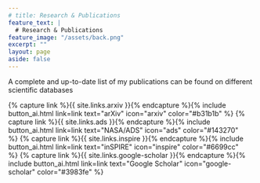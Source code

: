 ```yaml
---
# title: Research & Publications
feature_text: |
  # Research & Publications
feature_image: "/assets/back.png"
excerpt: ""
layout: page
aside: false
---
```


A complete and up-to-date list of my publications can be found on different scientific databases

{% capture link %}{{ site.links.arxiv }}{% endcapture %}{% include button_ai.html link=link text="arXiv" icon="arxiv" color="#b31b1b" %}&nbsp;{% capture link %}{{ site.links.ads }}{% endcapture %}{% include button_ai.html link=link text="NASA/ADS" icon="ads" color="#143270" %}&nbsp;{% capture link %}{{ site.links.inspire }}{% endcapture %}{% include button_ai.html link=link text="inSPIRE" icon="inspire" color="#6699cc" %}&nbsp;{% capture link %}{{ site.links.google-scholar }}{% endcapture %}{% include button_ai.html link=link text="Google Scholar" icon="google-scholar" color="#3983fe" %}


<!-- A list of selected papers to better illustrate my research activity and my major achievements (in reverse chronological order)

* T. Baker, E. Bellini, P. G. Ferreira, M. Lagos, J. Noller, and I. Sawicki, “*Strong constraints on cosmological gravity from GW170817 and GRB 170817A*”, [Phys. Rev. Lett. 119 no. 25, (2017) 251301](https://journals.aps.org/prl/abstract/10.1103/PhysRevLett.119.251301), [arXiv:1710.06394](https://arxiv.org/abs/1710.06394): This paper is receiving a huge attention from the community. We have been selected as “PRL Editor’s suggestion”. Indeed, it is the first paper that points out the profound implications that the detection of the gravitational waves from a binary neutron star merger has on Modified Gravity theories.

* E. Bellini et al., “*Comparison of Einstein-Boltzmann solvers for testing general relativity*”, [Phys. Rev. D97 no. 2, (2018) 023520](https://journals.aps.org/prd/abstract/10.1103/PhysRevD.97.023520), [arXiv:1709.09135](https://arxiv.org/abs/1709.09135): This paper compares Einstein-Boltzmann solvers that include modifications to general relativity. The main objective was to validate and tune these tools with the accuracy requested by the next generation of surveys.

* M. Zumalacárregui, E. Bellini, I. Sawicki, J. Lesgourgues, and P. G. Ferreira, “*hi_class: Horndeski in the Cosmic Linear Anisotropy Solving System*”, [JCAP 1708 no. 08, (2017) 019](https://iopscience.iop.org/article/10.1088/1475-7516/2017/08/019), [arXiv:1605.06102](https://arxiv.org/abs/1605.06102): This paper comes with the publication of one of the reference Einstein-Boltzmann solvers in the community, i.e. hi_class. hi_class is a modification of the publicly available CLASS to include general Dark Energy and Modified Gravity models.

* E. Bellini, A. J. Cuesta, R. Jimenez, and L. Verde, “*Constraints on deviations from ΛCDM within Horndeski gravity*”, [JCAP 1602 no. 02, (2016) 053](https://iopscience.iop.org/article/10.1088/1475-7516/2016/02/053), [arXiv:1509.07816](https://arxiv.org/abs/1509.07816): This is a reference point since it is the first paper where constraints on the general Horndeski scalar-tensor theories are provided. We used a collection of current data and impose significant restrictions on the parameter space of these theories.

* E. Bellini, R. Jimenez, and L. Verde, “*Signatures of Horndeski gravity on the Dark Matter Bispectrum*”, [JCAP 1505 no. 05, (2015) 057](https://iopscience.iop.org/article/10.1088/1475-7516/2015/05/057), [arXiv:1504.04341](https://arxiv.org/abs/1504.04341): We analyzed the impact of Modified Gravity theories on the matter bispectrum generated at late times by gravitational instability. Our main conclusion is that the observation of large deviations in the bispectrum would be reflected in huge deviations on the linear power spectrum.

* E. Bellini and I. Sawicki, “*Maximal freedom at minimum cost: linear large-scale structure in general modifications of gravity*”, [JCAP 1407 (2014) 050](https://iopscience.iop.org/article/10.1088/1475-7516/2014/07/050), [arXiv:1404.3713](https://arxiv.org/abs/1404.3713): This paper introduces what is now considered the standard framework to model Dark Energy and Modified Gravity theories (“α functions”), used also by large collaborations as Planck and Euclid. -->
